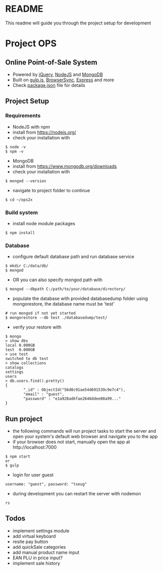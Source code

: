 # README #

This readme will guide you through the project setup for development

# Project OPS #
## Online Point-of-Sale System ##
* Powered by [jQuery](https://jquery.com/), [NodeJS](https://nodejs.org/) and [MongoDB](https://www.mongodb.org/)
* Built on [gulp.js](http://gulpjs.com/), [BrowserSync](https://www.browsersync.io/), [Express](http://expressjs.com/) and more
* Check [package.json](https://bitbucket.org/nvbach91/ops2x/src/6a54a7c8b8de1458bc52d4b43d6ec9a1ec3e4991/package.json?fileviewer=file-view-default) file for details

## Project Setup ##
### Requirements ###
* NodeJS with npm
* install from https://nodejs.org/
* check your installation with 
```
$ node -v
$ npm -v
```

* MongoDB
* install from https://www.mongodb.org/downloads
* check your installation with 
```
$ mongod --version
```

* navigate to project folder to continue
```
$ cd ~/ops2x
```

### Build system ###
* install node module packages
```
$ npm install
```

### Database ###
* configure default database path and run database service
```
$ mkdir C:/data/db/
$ mongod
```
* OR you can also specify mongod path with
```
$ mongod --dbpath C:/path/to/your/database/directory/
```
* populate the database with provided databasedump folder using mongorestore, the database name must be 'test'
```
# run mongod if not yet started
$ mongorestore --db test ./databasedump/test/
```
* verify your restore with
```
$ mongo
> show dbs
local 0.000GB
test  0.000GB
> use test
switched to db test
> show collections
catalogs
settings
users
> db.users.find().pretty()
{
        "_id" : ObjectId("56d0c91ae54d691539c9e7c4"),
        "email" : "guest",
        "password" : "e1a928ad6fae2646ddee08a99..."
}
```

## Run project ##
* the following commands will run project tasks to start the server and open your system's default web browser and navigate you to the app
* if your browser does not start, manually open the app at http://localhost:7000

```
$ npm start
or
$ gulp
```

* login for user guest
```
username: "guest", password: "tseug"
```

* during development you can restart the server with nodemon
```
rs
```

## Todos ##
* implement settings module
* add virtual keyboard
* resite pay button
* add quickSale categories
* add manual product name input
* EAN PLU in price input?
* implement sale history
